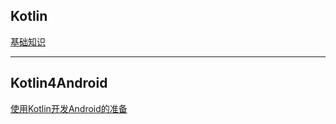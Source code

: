 ## Kotlin
[基础知识](https://github.com/musejianglan/Wiki_Note/blob/master/Kotlin4Android/Kotlin_base/base.md)



---


## Kotlin4Android

[使用Kotlin开发Android的准备](https://github.com/musejianglan/Wiki_Note/blob/master/Kotlin4Android/Android/A_prepare.md)


